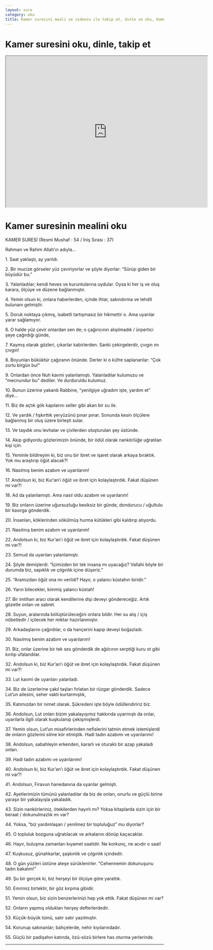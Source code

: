 ```yaml
---
layout: sure
category: oku
title: Kamer suresini meali ve videosu ile takip et, dinle ve oku, Kamer dinle, Kamer meali.
---
```


<div class="container">
  <div class="row">
    <div class="col-lg-12">
      <h1>Kamer suresini oku, dinle, takip et</h1>
      <div class="div-youtube-embed">
        <iframe width="640" height="480" src="https://www.youtube.com/embed/">frameborder="0" allowfullscreen></iframe>
      </div>
    </div>
  </div>

  <div class="row">
    <div class="col-lg-12">
      <h1>Kamer suresinin mealini oku</h1>
      <div><p>KAMER SURESİ (Resmi Mushaf : 54 / İniş Sırası : 37)</p><p>Rahman ve Rahim Allah’ın adıyla…</p><p></p><p></p><p>1. Saat yaklaştı, ay yarıldı.</p><p></p><p></p><p>2. Bir mucize görseler yüz çeviriyorlar ve şöyle diyorlar: “Sürüp giden bir büyüdür bu.”</p><p></p><p></p><p>3. Yalanladılar; kendi heves ve kuruntularına uydular. Oysa ki her iş ve oluş karara, ölçüye ve düzene bağlanmıştır.</p><p></p><p></p><p>4. Yemin olsun ki, onlara haberlerden, içinde ihtar, sakındırma ve tehdit bulunanı gelmiştir.</p><p></p><p></p><p>5. Doruk noktaya çıkmış, isabetli tartışmasız bir hikmettir o. Ama uyarılar yarar sağlamıyor.</p><p></p><p></p><p>6. O halde yüz çevir onlardan sen de; o çağırıcının alışılmadık / ürpertici şeye çağırdığı günde,</p><p></p><p></p><p>7. Kaymış olarak gözleri, çıkarlar kabirlerden. Sanki çekirgelerdir, çıvgın mı çıvgın!</p><p></p><p></p><p>8. Boyunları büküktür çağıranın önünde. Derler ki o küfre saplananlar: “Çok zorlu birgün bu!”</p><p></p><p></p><p>9. Onlardan önce Nuh kavmi yalanlamıştı. Yalanladılar kulumuzu ve “mecnundur bu” dediler. Ve durduruldu kulumuz.</p><p></p><p></p><p>10. Bunun üzerine yakardı Rabbine, “yenilgiye uğradım işte, yardım et” diye…</p><p></p><p></p><p>11. Biz de açtık gök kapılarını seller gibi akan bir su ile.</p><p></p><p></p><p>12. Ve yardık / fışkırttık yeryüzünü pınar pınar. Sonunda kesin ölçülere bağlanmış bir oluş üzere birleşti sular.</p><p></p><p></p><p>13. Ve taşıdık onu levhalar ve çivilerden oluşturulan şey üstünde.</p><p></p><p></p><p>14. Akıp gidiyordu gözlerimizin önünde, bir ödül olarak nankörlüğe uğratılan kişi için.</p><p></p><p></p><p>15. Yeminle bildireyim ki, biz onu bir ibret ve işaret olarak arkaya bıraktık. Yok mu araştırıp öğüt alacak?!</p><p></p><p></p><p>16. Nasılmış benim azabım ve uyarılarım!</p><p></p><p></p><p>17. Andolsun ki, biz Kur’an’ı öğüt ve ibret için kolaylaştırdık. Fakat düşünen mi var?!</p><p></p><p></p><p>18. Ad da yalanlamıştı. Ama nasıl oldu azabım ve uyarılarım!</p><p></p><p></p><p>19. Biz onların üzerine uğursuzluğu kesiksiz bir günde, dondurucu / uğultulu bir kasırga gönderdik.</p><p></p><p></p><p>20. İnsanları, köklerinden sökülmüş hurma kütükleri gibi kaldırıp atıyordu.</p><p></p><p></p><p>21. Nasılmış benim azabım ve uyarılarım!</p><p></p><p></p><p>22. Andolsun ki, biz Kur’an’ı öğüt ve ibret için kolaylaştırdık. Fakat düşünen mi var?!</p><p></p><p></p><p>23. Semud da uyarıları yalanlamıştı.</p><p></p><p></p><p>24. Şöyle demişlerdi: “İçimizden bir tek insana mı uyacağız? Vallahi böyle bir durumda biz, sapıklık ve çılgınlık içine düşeriz.”</p><p></p><p></p><p>25. “Aramızdan öğüt ona mı verildi? Hayır, o yalancı küstahın biridir.”</p><p></p><p></p><p>26. Yarın bilecekler, kimmiş yalancı küstah!</p><p></p><p></p><p>27. Bir imtihan aracı olarak kendilerine dişi deveyi göndereceğiz. Artık gözetle onları ve sabret.</p><p></p><p></p><p>28. Suyun, aralarında bölüştürüleceğini onlara bildir. Her su alış / içiş nöbetledir / içilecek her miktar hazırlanmıştır.</p><p></p><p></p><p>29. Arkadaşlarını çağırdılar, o da hançerini kapıp deveyi boğazladı.</p><p></p><p></p><p>30. Nasılmış benim azabım ve uyarılarım!</p><p></p><p></p><p>31. Biz, onlar üzerine bir tek ses gönderdik de ağılcının serptiği kuru ot gibi kırılıp ufalandılar.</p><p></p><p></p><p>32. Andolsun ki, biz Kur’an’ı öğüt ve ibret için kolaylaştırdık. Fakat düşünen mi var?!</p><p></p><p></p><p>33. Lut kavmi de uyarıları yalanladı.</p><p></p><p></p><p>34. Biz de üzerlerine çakıl taşları fırlatan bir rüzgar gönderdik. Sadece Lut’un ailesini, seher vakti kurtarmıştık,</p><p></p><p></p><p>35. Katımızdan bir nimet olarak. Şükredeni işte böyle ödüllendiririz biz.</p><p></p><p></p><p>36. Andolsun, Lut onları bizim yakalayışımız hakkında uyarmıştı da onlar, uyarılarla ilgili olarak kuşkulanıp çekişmişlerdi.</p><p></p><p></p><p>37. Yemin olsun, Lut’un misafirlerinden nefislerini tatmin etmek istemişlerdi de onların gözlerini silme kör etmiştik. Hadi tadın azabımı ve uyarılarımı!</p><p></p><p></p><p>38. Andolsun, sabahleyin erkenden, kararlı ve oturaklı bir azap yakaladı onları.</p><p></p><p></p><p>39. Hadi tadın azabımı ve uyarılarımı!</p><p></p><p></p><p>40. Andolsun ki, biz Kur’an’ı öğüt ve ibret için kolaylaştırdık. Fakat düşünen mi var?!</p><p></p><p></p><p>41. Andolsun, Firavun hanedanına da uyarılar gelmişti.</p><p></p><p></p><p>42. Ayetlerimizin tümünü yalanladılar da biz de onları, onurlu ve güçlü birine yaraşır bir yakalayışla yakaladık.</p><p></p><p></p><p>43. Sizin nankörleriniz, ötekilerden hayırlı mı? Yoksa kitaplarda sizin için bir beraat / dokunulmazlık mı var?</p><p></p><p></p><p>44. Yoksa, “biz yardımlaşan / yenilmez bir topluluğuz” mu diyorlar?</p><p></p><p></p><p>45. O topluluk bozguna uğratılacak ve arkalarını dönüp kaçacaklar.</p><p></p><p></p><p>46. Hayır, buluşma zamanları kıyamet saatidir. Ne korkunç, ne acıdır o saat!</p><p></p><p></p><p>47. Kuşkusuz, günahkarlar, şaşkınlık ve çılgınlık içindedir.</p><p></p><p></p><p>48. O gün yüzleri üstüne ateşe sürüklenirler. “Cehennemin dokunuşunu tadın bakalım!”</p><p></p><p></p><p>49. Şu bir gerçek ki, biz herşeyi bir ölçüye göre yarattık.</p><p></p><p></p><p>50. Emrimiz birtektir, bir göz kırpma gibidir.</p><p></p><p></p><p>51. Yemin olsun, biz sizin benzerlerinizi hep yok ettik. Fakat düşünen mi var?</p><p></p><p></p><p>52. Onların yapmış oldukları herşey defterlerdedir.</p><p></p><p></p><p>53. Küçük-büyük tümü, satır satır yazılmıştır.</p><p></p><p></p><p>54. Korunup sakınanlar; bahçelerde, nehir kıyılarındadır.</p><p></p><p></p><p>55. Güçlü bir padişahın katında, özü-sözü birlere has oturma yerlerinde.</p><p></p><p></p><p></p><p></p></div>
    </div>
  </div>
</div>
<hr />